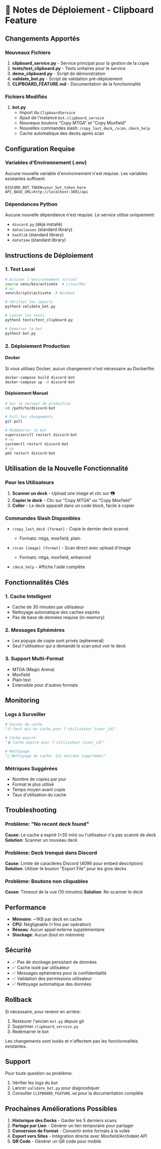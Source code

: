 # 🚀 Notes de Déploiement - Clipboard Feature

## Changements Apportés

### Nouveaux Fichiers
1. **clipboard_service.py** - Service principal pour la gestion de la copie
2. **tests/test_clipboard.py** - Tests unitaires pour le service
3. **demo_clipboard.py** - Script de démonstration
4. **validate_bot.py** - Script de validation pré-déploiement
5. **CLIPBOARD_FEATURE.md** - Documentation de la fonctionnalité

### Fichiers Modifiés
1. **bot.py**
   - Import du `ClipboardService`
   - Ajout de l'instance `bot.clipboard_service`
   - Nouveaux boutons "Copy MTGA" et "Copy Moxfield"
   - Nouvelles commandes slash: `/copy_last_deck`, `/scan`, `/deck_help`
   - Cache automatique des decks après scan

## Configuration Requise

### Variables d'Environnement (.env)
Aucune nouvelle variable d'environnement n'est requise. Les variables existantes suffisent:
```env
DISCORD_BOT_TOKEN=your_bot_token_here
API_BASE_URL=http://localhost:3001/api
```

### Dépendances Python
Aucune nouvelle dépendance n'est requise. Le service utilise uniquement:
- `discord.py` (déjà installé)
- `dataclasses` (standard library)
- `hashlib` (standard library)
- `datetime` (standard library)

## Instructions de Déploiement

### 1. Test Local
```bash
# Activer l'environnement virtuel
source venv/bin/activate  # Linux/Mac
# ou
venv\Scripts\activate  # Windows

# Vérifier les imports
python3 validate_bot.py

# Lancer les tests
python3 tests/test_clipboard.py

# Démarrer le bot
python3 bot.py
```

### 2. Déploiement Production

#### Docker
Si vous utilisez Docker, aucun changement n'est nécessaire au Dockerfile:
```bash
docker-compose build discord-bot
docker-compose up -d discord-bot
```

#### Déploiement Manuel
```bash
# Sur le serveur de production
cd /path/to/discord-bot

# Pull les changements
git pull

# Redémarrer le bot
supervisorctl restart discord-bot
# ou
systemctl restart discord-bot
# ou
pm2 restart discord-bot
```

## Utilisation de la Nouvelle Fonctionnalité

### Pour les Utilisateurs

1. **Scanner un deck** - Upload une image et clic sur 📷
2. **Copier le deck** - Clic sur "Copy MTGA" ou "Copy Moxfield"
3. **Coller** - Le deck apparaît dans un code block, facile à copier

### Commandes Slash Disponibles

- `/copy_last_deck [format]` - Copie le dernier deck scanné
  - Formats: mtga, moxfield, plain
  
- `/scan [image] [format]` - Scan direct avec upload d'image
  - Formats: mtga, moxfield, enhanced
  
- `/deck_help` - Affiche l'aide complète

## Fonctionnalités Clés

### 1. Cache Intelligent
- Cache de 30 minutes par utilisateur
- Nettoyage automatique des caches expirés
- Pas de base de données requise (in-memory)

### 2. Messages Ephémères
- Les popups de copie sont privés (ephemeral)
- Seul l'utilisateur qui a demandé le scan peut voir le deck

### 3. Support Multi-Format
- MTGA (Magic Arena)
- Moxfield
- Plain text
- Extensible pour d'autres formats

## Monitoring

### Logs à Surveiller
```python
# Succès de cache
"📦 Deck mis en cache pour l'utilisateur {user_id}"

# Cache expiré
"🗑️ Cache expiré pour l'utilisateur {user_id}"

# Nettoyage
"🧹 Nettoyage du cache: {n} entrées supprimées"
```

### Métriques Suggérées
- Nombre de copies par jour
- Format le plus utilisé
- Temps moyen avant copie
- Taux d'utilisation du cache

## Troubleshooting

### Problème: "No recent deck found"
**Cause**: Le cache a expiré (>30 min) ou l'utilisateur n'a pas scanné de deck
**Solution**: Scanner un nouveau deck

### Problème: Deck tronqué dans Discord
**Cause**: Limite de caractères Discord (4096 pour embed description)
**Solution**: Utiliser le bouton "Export File" pour les gros decks

### Problème: Boutons non cliquables
**Cause**: Timeout de la vue (10 minutes)
**Solution**: Re-scanner le deck

## Performance

- **Mémoire**: ~1KB par deck en cache
- **CPU**: Négligeable (<1ms par opération)
- **Réseau**: Aucun appel externe supplémentaire
- **Stockage**: Aucun (tout en mémoire)

## Sécurité

- ✅ Pas de stockage persistant de données
- ✅ Cache isolé par utilisateur
- ✅ Messages ephémères pour la confidentialité
- ✅ Validation des permissions utilisateur
- ✅ Nettoyage automatique des données

## Rollback

Si nécessaire, pour revenir en arrière:
1. Restaurer l'ancien `bot.py` depuis git
2. Supprimer `clipboard_service.py`
3. Redémarrer le bot

Les changements sont isolés et n'affectent pas les fonctionnalités existantes.

## Support

Pour toute question ou problème:
1. Vérifier les logs du bot
2. Lancer `validate_bot.py` pour diagnostiquer
3. Consulter `CLIPBOARD_FEATURE.md` pour la documentation complète

## Prochaines Améliorations Possibles

1. **Historique des Decks** - Garder les 5 derniers scans
2. **Partage par Lien** - Générer un lien temporaire pour partager
3. **Conversion de Format** - Convertir entre formats à la volée
4. **Export vers Sites** - Intégration directe avec Moxfield/Archidekt API
5. **QR Code** - Générer un QR code pour mobile